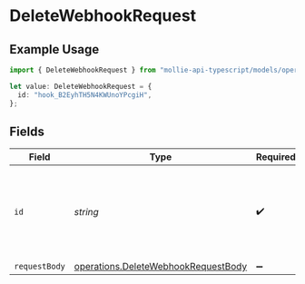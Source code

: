 # DeleteWebhookRequest

## Example Usage

```typescript
import { DeleteWebhookRequest } from "mollie-api-typescript/models/operations";

let value: DeleteWebhookRequest = {
  id: "hook_B2EyhTH5N4KWUnoYPcgiH",
};
```

## Fields

| Field                                                                                      | Type                                                                                       | Required                                                                                   | Description                                                                                | Example                                                                                    |
| ------------------------------------------------------------------------------------------ | ------------------------------------------------------------------------------------------ | ------------------------------------------------------------------------------------------ | ------------------------------------------------------------------------------------------ | ------------------------------------------------------------------------------------------ |
| `id`                                                                                       | *string*                                                                                   | :heavy_check_mark:                                                                         | Provide the ID of the item you want to perform this operation on.                          | hook_B2EyhTH5N4KWUnoYPcgiH                                                                 |
| `requestBody`                                                                              | [operations.DeleteWebhookRequestBody](../../models/operations/deletewebhookrequestbody.md) | :heavy_minus_sign:                                                                         | N/A                                                                                        |                                                                                            |
